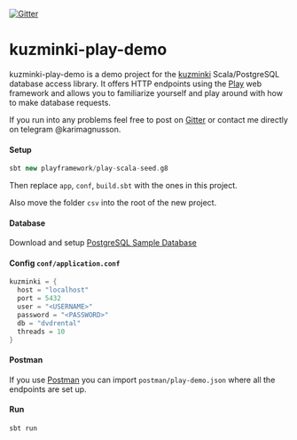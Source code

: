 [![Gitter](https://img.shields.io/gitter/room/rdbc-io/rdbc.svg?style=flat-square)](https://gitter.im/kuzminki/community)

# kuzminki-play-demo

kuzminki-play-demo is a demo project for the [kuzminki](https://github.com/karimagnusson/kuzminki) Scala/PostgreSQL database access library. It offers HTTP endpoints using the [Play](https://github.com/playframework/playframework) web framework and allows you to familiarize yourself and play around with how to make database requests.

If you run into any problems feel free to post on [Gitter](https://gitter.im/kuzminki/community) or contact me directly on telegram @karimagnusson.

#### Setup

```sbt
sbt new playframework/play-scala-seed.g8
```

Then replace `app`, `conf`, `build.sbt` with the ones in this project.

Also move the folder `csv` into the root of the new project.

#### Database

Download and setup [PostgreSQL Sample Database](https://www.postgresqltutorial.com/postgresql-sample-database/)

#### Config `conf/application.conf`

```sbt
kuzminki = {
  host = "localhost"
  port = 5432
  user = "<USERNAME>"
  password = "<PASSWORD>"
  db = "dvdrental"
  threads = 10
}
```

#### Postman

If you use [Postman](https://www.postman.com/) you can import `postman/play-demo.json` where all the endpoints are set up.

#### Run

```sbt
sbt run
```